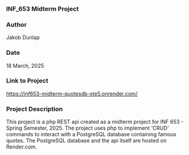 ### INF_653 Midterm Project
### Author

Jakob Dunlap

### Date

18 March, 2025

### Link to Project

https://inf653-midterm-quotesdb-xte5.onrender.com/

### Project Description

This project is a php REST api created as a midterm project
for INF 653 - Spring Semester, 2025.
The project uses php to implement 'CRUD' commands to interact
with a PostgreSQL database containing famous quotes.
The PostgreSQL database and the api itself are hosted on
Render.com.